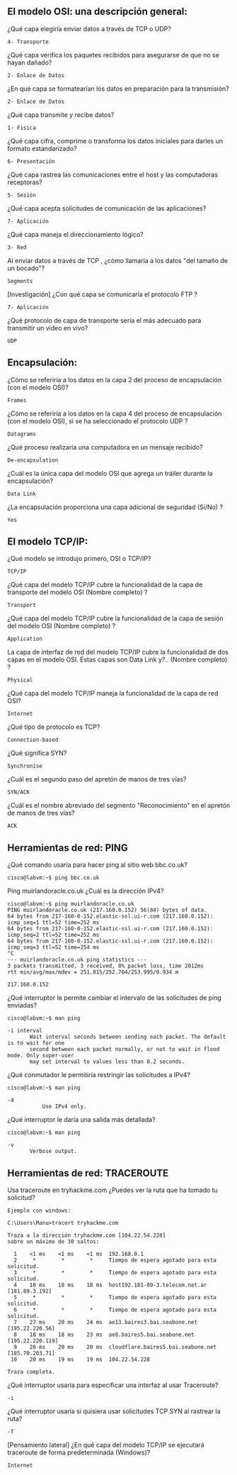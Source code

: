 ## El modelo OSI: una descripción general:

¿Qué capa elegiría enviar datos a través de TCP o UDP?

    4- Transporte

¿Qué capa verifica los paquetes recibidos para asegurarse de que no se hayan dañado?

    2- Enlace de Datos

¿En qué capa se formatearían los datos en preparación para la transmisión?

    2- Enlace de Datos

¿Qué capa transmite y recibe datos?

    1- Fisica

¿Qué capa cifra, comprime o transforma los datos iniciales para darles un formato estandarizado?

    6- Presentación

¿Qué capa rastrea las comunicaciones entre el host y las computadoras receptoras?

    5- Sesión

¿Qué capa acepta solicitudes de comunicación de las aplicaciones?

    7- Aplicación

¿Qué capa maneja el direccionamiento lógico?

    3- Red

Al enviar datos a través de TCP , ¿cómo llamaría a los datos "del tamaño de un bocado"?

    Segments

[Investigación] ¿Con qué capa se comunicaría el protocolo FTP ?

    7- Aplicación

¿Qué protocolo de capa de transporte sería el más adecuado para transmitir un video en vivo?

    UDP

## Encapsulación:

¿Cómo se referiría a los datos en la capa 2 del proceso de encapsulación (con el modelo OSI)?

    Frames

¿Cómo se referiría a los datos en la capa 4 del proceso de encapsulación (con el modelo OSI), si se ha seleccionado el protocolo UDP ?

    Datagrams

¿Qué proceso realizaría una computadora en un mensaje recibido?

    De-encapsulation

¿Cuál es la única capa del modelo OSI que agrega un tráiler  durante la encapsulación?

    Data Link

¿La encapsulación proporciona una capa adicional de seguridad (Sí/No) ?

    Yes

## El modelo TCP/IP:

¿Qué modelo se introdujo primero, OSI o TCP/IP?

    TCP/IP

¿Qué capa del modelo TCP/IP cubre la funcionalidad de la capa de transporte del modelo OSI (Nombre completo) ?

    Transport

¿Qué capa del modelo TCP/IP cubre la funcionalidad de la capa de sesión del modelo OSI (Nombre completo) ?

    Application

La capa de interfaz de red del modelo TCP/IP cubre la funcionalidad de dos capas en el modelo OSI. Estas capas son Data Link y?.. (Nombre completo) ?

    Physical

¿Qué capa del modelo TCP/IP maneja la funcionalidad de la capa de red OSI?

    Internet

¿Qué tipo de protocolo es TCP?

    Connection-based

¿Qué significa SYN?

    Synchronise

¿Cuál es el segundo paso del apretón de manos de tres vías?

    SYN/ACK

¿Cuál es el nombre abreviado del segmento "Reconocimiento" en el apretón de manos de tres vías?

    ACK

## Herramientas de red: PING

¿Qué comando usaría para hacer ping al sitio web bbc.co.uk?

    cisco@labvm:~$ ping bbc.co.uk

Ping muirlandoracle.co.uk ¿Cuál es la dirección IPv4?

    cisco@labvm:~$ ping muirlandoracle.co.uk
    PING muirlandoracle.co.uk (217.160.0.152) 56(84) bytes of data.
    64 bytes from 217-160-0-152.elastic-ssl.ui-r.com (217.160.0.152): icmp_seq=1 ttl=52 time=252 ms
    64 bytes from 217-160-0-152.elastic-ssl.ui-r.com (217.160.0.152): icmp_seq=2 ttl=52 time=252 ms
    64 bytes from 217-160-0-152.elastic-ssl.ui-r.com (217.160.0.152): icmp_seq=3 ttl=52 time=254 ms
    ^C
    --- muirlandoracle.co.uk ping statistics ---
    3 packets transmitted, 3 received, 0% packet loss, time 2012ms
    rtt min/avg/max/mdev = 251.815/252.704/253.995/0.934 m
        
    217.160.0.152

¿Qué interruptor le permite cambiar el intervalo de las solicitudes de ping enviadas?

    cisco@labvm:~$ man ping

    -i interval
           Wait interval seconds between sending each packet. The default is to wait for one
           second between each packet normally, or not to wait in flood mode. Only super-user
           may set interval to values less than 0.2 seconds.

¿Qué conmutador le permitiría restringir las solicitudes a IPv4?

    cisco@labvm:~$ man ping
    
    -4
               Use IPv4 only.

¿Qué interruptor le daría una salida más detallada?

    cisco@labvm:~$ man ping

    -v
           Verbose output.

## Herramientas de red: TRACEROUTE

Usa traceroute en tryhackme.com ¿Puedes ver la ruta que ha tomado tu solicitud?

    Ejemplo con windows:    

    C:\Users\Manu>tracert tryhackme.com
    
    Traza a la dirección tryhackme.com [104.22.54.228]
    sobre un máximo de 30 saltos:
    
      1    <1 ms    <1 ms    <1 ms  192.168.0.1
      2     *        *        *     Tiempo de espera agotado para esta solicitud.
      3     *        *        *     Tiempo de espera agotado para esta solicitud.
      4    18 ms    18 ms    18 ms  host192.181-89-3.telecom.net.ar [181.89.3.192]
      5     *        *        *     Tiempo de espera agotado para esta solicitud.
      6     *        *        *     Tiempo de espera agotado para esta solicitud.
      7    27 ms    20 ms    24 ms  ae13.baires3.bai.seabone.net [195.22.220.56]
      8    18 ms    18 ms    23 ms  ae8.baires5.bai.seabone.net [195.22.220.119]
      9    26 ms    20 ms    20 ms  cloudflare.baires5.bai.seabone.net [185.70.203.71]
     10    20 ms    19 ms    19 ms  104.22.54.228
    
    Traza completa.


¿Qué interruptor usaría para especificar una interfaz al usar Traceroute?

    -i

¿Qué interruptor usaría si quisiera usar solicitudes TCP SYN al rastrear la ruta?

    -T

[Pensamiento lateral]  ¿En qué capa del modelo TCP/IP se ejecutará traceroute de forma predeterminada (Windows)?

    Internet



